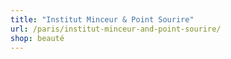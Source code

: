 ```yaml
---
title: "Institut Minceur & Point Sourire"
url: /paris/institut-minceur-and-point-sourire/
shop: beauté
---
```

